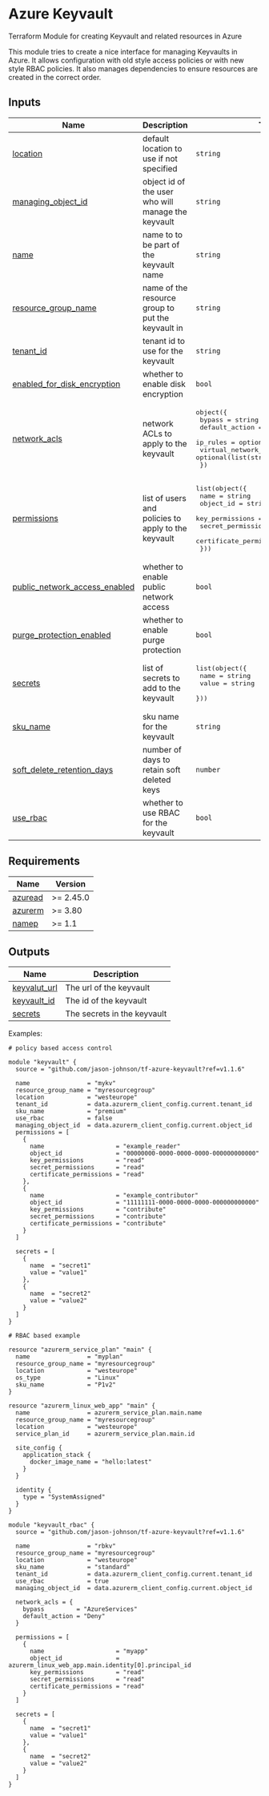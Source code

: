 <!-- BEGIN_TF_DOCS -->
# Azure Keyvault

Terraform Module for creating Keyvault and related resources in Azure

This module tries to create a nice interface for managing Keyvaults in Azure. It
allows configuration with old style access policies or with new style RBAC policies.
It also manages dependencies to ensure resources are created in the correct order.
## Inputs

| Name | Description | Type | Default | Required |
|------|-------------|------|---------|:--------:|
| <a name="input_location"></a> [location](#input\_location) | default location to use if not specified | `string` | n/a | yes |
| <a name="input_managing_object_id"></a> [managing\_object\_id](#input\_managing\_object\_id) | object id of the user who will manage the keyvault | `string` | n/a | yes |
| <a name="input_name"></a> [name](#input\_name) | name to to be part of the keyvault name | `string` | n/a | yes |
| <a name="input_resource_group_name"></a> [resource\_group\_name](#input\_resource\_group\_name) | name of the resource group to put the keyvault in | `string` | n/a | yes |
| <a name="input_tenant_id"></a> [tenant\_id](#input\_tenant\_id) | tenant id to use for the keyvault | `string` | n/a | yes |
| <a name="input_enabled_for_disk_encryption"></a> [enabled\_for\_disk\_encryption](#input\_enabled\_for\_disk\_encryption) | whether to enable disk encryption | `bool` | `true` | no |
| <a name="input_network_acls"></a> [network\_acls](#input\_network\_acls) | network ACLs to apply to the keyvault | <pre>object({<br>    bypass = string<br>    default_action = string<br>    ip_rules = optional(list(string), [])<br>    virtual_network_subnet_ids = optional(list(string), [])<br>  })</pre> | `null` | no |
| <a name="input_permissions"></a> [permissions](#input\_permissions) | list of users and policies to apply to the keyvault | <pre>list(object({<br>    name                    = string<br>    object_id               = string<br>    key_permissions         = string<br>    secret_permissions      = string<br>    certificate_permissions = string<br>  }))</pre> | `[]` | no |
| <a name="input_public_network_access_enabled"></a> [public\_network\_access\_enabled](#input\_public\_network\_access\_enabled) | whether to enable public network access | `bool` | `true` | no |
| <a name="input_purge_protection_enabled"></a> [purge\_protection\_enabled](#input\_purge\_protection\_enabled) | whether to enable purge protection | `bool` | `false` | no |
| <a name="input_secrets"></a> [secrets](#input\_secrets) | list of secrets to add to the keyvault | <pre>list(object({<br>    name  = string<br>    value = string<br>  }))</pre> | `[]` | no |
| <a name="input_sku_name"></a> [sku\_name](#input\_sku\_name) | sku name for the keyvault | `string` | `"standard"` | no |
| <a name="input_soft_delete_retention_days"></a> [soft\_delete\_retention\_days](#input\_soft\_delete\_retention\_days) | number of days to retain soft deleted keys | `number` | `7` | no |
| <a name="input_use_rbac"></a> [use\_rbac](#input\_use\_rbac) | whether to use RBAC for the keyvault | `bool` | `true` | no |
## Requirements

| Name | Version |
|------|---------|
| <a name="requirement_azuread"></a> [azuread](#requirement\_azuread) | >= 2.45.0 |
| <a name="requirement_azurerm"></a> [azurerm](#requirement\_azurerm) | >= 3.80 |
| <a name="requirement_namep"></a> [namep](#requirement\_namep) | >= 1.1 |
## Outputs

| Name | Description |
|------|-------------|
| <a name="output_keyvalut_url"></a> [keyvalut\_url](#output\_keyvalut\_url) | The url of the keyvault |
| <a name="output_keyvault_id"></a> [keyvault\_id](#output\_keyvault\_id) | The id of the keyvault |
| <a name="output_secrets"></a> [secrets](#output\_secrets) | The secrets in the keyvault |


Examples:

```hcl
# policy based access control

module "keyvault" {
  source = "github.com/jason-johnson/tf-azure-keyvault?ref=v1.1.6"

  name                = "mykv"
  resource_group_name = "myresourcegroup"
  location            = "westeurope"
  tenant_id           = data.azurerm_client_config.current.tenant_id
  sku_name            = "premium"
  use_rbac            = false
  managing_object_id  = data.azurerm_client_config.current.object_id
  permissions = [
    {
      name                    = "example_reader"
      object_id               = "00000000-0000-0000-0000-000000000000"
      key_permissions         = "read"
      secret_permissions      = "read"
      certificate_permissions = "read"
    },
    {
      name                    = "example_contributor"
      object_id               = "11111111-0000-0000-0000-000000000000"
      key_permissions         = "contribute"
      secret_permissions      = "contribute"
      certificate_permissions = "contribute"
    }
  ]

  secrets = [
    {
      name  = "secret1"
      value = "value1"
    },
    {
      name  = "secret2"
      value = "value2"
    }
  ]
}

# RBAC based example

resource "azurerm_service_plan" "main" {
  name                = "myplan"
  resource_group_name = "myresourcegroup"
  location            = "westeurope"
  os_type             = "Linux"
  sku_name            = "P1v2"
}

resource "azurerm_linux_web_app" "main" {
  name                = azurerm_service_plan.main.name
  resource_group_name = "myresourcegroup"
  location            = "westeurope"
  service_plan_id     = azurerm_service_plan.main.id

  site_config {
    application_stack {
      docker_image_name = "hello:latest"
    }
  }

  identity {
    type = "SystemAssigned"
  }
}

module "keyvault_rbac" {
  source = "github.com/jason-johnson/tf-azure-keyvault?ref=v1.1.6"

  name                = "rbkv"
  resource_group_name = "myresourcegroup"
  location            = "westeurope"
  sku_name            = "standard"
  tenant_id           = data.azurerm_client_config.current.tenant_id
  use_rbac            = true
  managing_object_id  = data.azurerm_client_config.current.object_id

  network_acls = {
    bypass         = "AzureServices"
    default_action = "Deny"
  }

  permissions = [
    {
      name                    = "myapp"
      object_id               = azurerm_linux_web_app.main.identity[0].principal_id
      key_permissions         = "read"
      secret_permissions      = "read"
      certificate_permissions = "read"
    }
  ]

  secrets = [
    {
      name  = "secret1"
      value = "value1"
    },
    {
      name  = "secret2"
      value = "value2"
    }
  ]
}
```  
<!-- END_TF_DOCS -->